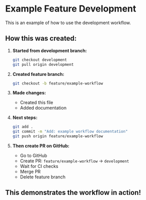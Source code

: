 # Example Feature Development

This is an example of how to use the development workflow.

## How this was created:

1. **Started from development branch:**
   ```bash
   git checkout development
   git pull origin development
   ```

2. **Created feature branch:**
   ```bash
   git checkout -b feature/example-workflow
   ```

3. **Made changes:**
   - Created this file
   - Added documentation

4. **Next steps:**
   ```bash
   git add .
   git commit -m "Add: example workflow documentation"
   git push origin feature/example-workflow
   ```

5. **Then create PR on GitHub:**
   - Go to GitHub
   - Create PR: `feature/example-workflow` → `development`
   - Wait for CI checks
   - Merge PR
   - Delete feature branch

## This demonstrates the workflow in action!
